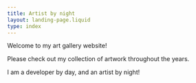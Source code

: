 ```yaml
---
title: Artist by night
layout: landing-page.liquid
type: index
---
```


Welcome to my art gallery website!

Please check out my collection of artwork throughout the years.

I am a developer by day, and an artist by night!

